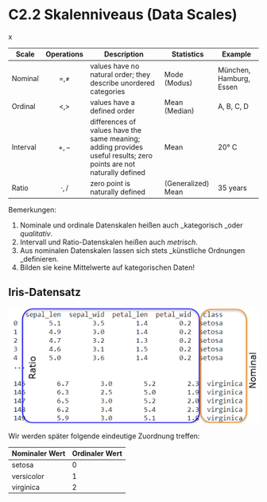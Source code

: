 # C2.2 Skalenniveaus (Data Scales)

x

| Scale    | Operations    | Description                                                                                                        | Statistics         | Example                 |
| -------- | ------------- | ------------------------------------------------------------------------------------------------------------------ | ------------------ | ----------------------- |
| Nominal  | $$=, \neq$$   | values have no natural order; they describe unordered categories                                                   | Mode (Modus)       | München, Hamburg, Essen |
| Ordinal  | $$<, >$$      | values have a defined order                                                                                        | Mean (Median)      | A, B, C, D              |
| Interval | $$+,-$$       | differences of values have the same meaning; adding provides useful results; zero points are not naturally defined | Mean               | 20° C                   |
| Ratio    | $$\cdot , /$$ | zero point is naturally defined                                                                                    | (Generalized) Mean | 35 years                |

Bemerkungen:

1. Nominale und ordinale Datenskalen heißen auch _kategorisch  _oder _qualitativ_.
2. Intervall und Ratio-Datenskalen heißen auch _metrisch_.
3. Aus nominalen Datenskalen lassen sich stets _künstliche Ordnungen _definieren.
4. Bilden sie keine Mittelwerte auf kategorischen Daten!



## Iris-Datensatz

![](<../../.gitbook/assets/image (5) (1).png>)

Wir werden später folgende eindeutige Zuordnung  treffen:

| Nominaler Wert | Ordinaler Wert |
| -------------- | -------------- |
| setosa         | 0              |
| versicolor     | 1              |
| virginica      | 2              |
